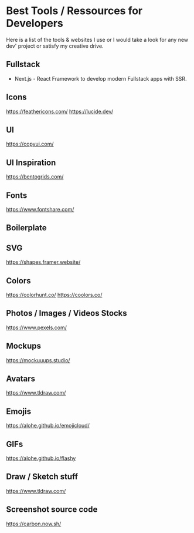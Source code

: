 # Best Tools / Ressources for Developers

Here is a list of the tools & websites I use or I would take a look for any new dev' project or satisfy my creative drive.

## Fullstack

- Next.js - React Framework to develop modern Fullstack apps with SSR.

## Icons

https://feathericons.com/
https://lucide.dev/

## UI

https://copyui.com/

## UI Inspiration

https://bentogrids.com/


## Fonts

https://www.fontshare.com/


## Boilerplate


## SVG

https://shapes.framer.website/

## Colors

https://colorhunt.co/
https://coolors.co/

## Photos / Images / Videos Stocks

https://www.pexels.com/

## Mockups

https://mockuuups.studio/

## Avatars

https://www.tldraw.com/

## Emojis

https://alohe.github.io/emojicloud/

## GIFs

https://alohe.github.io/flashy

## Draw / Sketch stuff

https://www.tldraw.com/

## Screenshot source code

https://carbon.now.sh/

